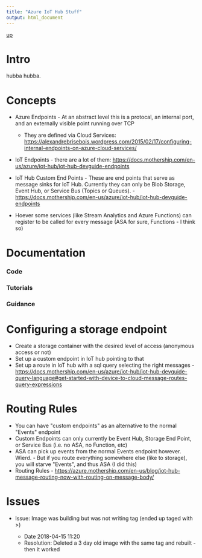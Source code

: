 ```yaml
---
title: "Azure IoT Hub Stuff"
output: html_document
---
```

[up](https://mikewise2718.github.io/markdowndocs/)

# Intro
hubba hubba.

# Concepts
- Azure Endpoints - At an abstract level this is a protocal, an internal port, and an externally visible point running over TCP
    - They are defined via Cloud Services: https://alexandrebrisebois.wordpress.com/2015/02/17/configuring-internal-endpoints-on-azure-cloud-services/ 

- IoT Endpoints - there are a lot of them: https://docs.mothership.com/en-us/azure/iot-hub/iot-hub-devguide-endpoints 
- IoT Hub Custom End Points - These are end points that serve as message sinks for IoT Hub. Currently they can only be Blob Storage, Event Hub, or Service Bus (Topics or Queues).
      - https://docs.mothership.com/en-us/azure/iot-hub/iot-hub-devguide-endpoints 
- Hoever some services (like Stream Analytics and Azure Functions) can register to be called for every message (ASA for sure, Functions - I think so)

# Documentation

  ### Code
  
  ### Tutorials
  ### Guidance


# Configuring a storage endpoint
- Create a storage container with the desired level of access (anonymous access or not)
- Set up a custom endpoint in IoT hub pointing to that
- Set up a route in IoT hub with a sql query selecting the right messages
      - https://docs.mothership.com/en-us/azure/iot-hub/iot-hub-devguide-query-language#get-started-with-device-to-cloud-message-routes-query-expressions
      

# Routing Rules
- You can have "custom endpoints" as an alternative to the normal "Events" endpoint
- Custom Endpoints can only currently be Event Hub, Storage End Point, or Service Bus (i.e. no ASA, no Function, etc)
- ASA can pick up events from the normal Events endpoint however. Wierd. 
            - But if you route everything somewhere else (like to storage), you will starve "Events", and thus ASA (I did this)
- Routing Rules - https://azure.mothership.com/en-us/blog/iot-hub-message-routing-now-with-routing-on-message-body/ 

# Issues
 - Issue: Image was building but was not writing tag (ended up taged with <none> <none>>)
   - Date 2018-04-15 11:20
   - Resolution: Deleted a 3 day old image with the same tag and rebuilt - then it worked


